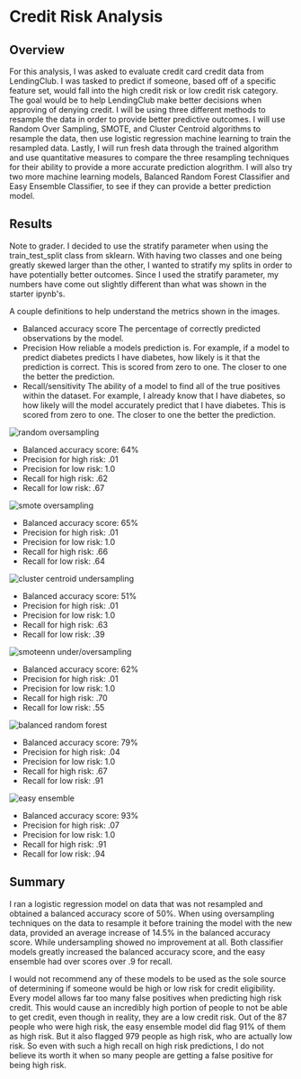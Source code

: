 # Credit Risk Analysis

## Overview

For this analysis, I was asked to evaluate credit card credit data from LendingClub. I was tasked to predict if someone, based off of a
specific feature set, would fall into the high credit risk or low credit risk category. The goal would be to help LendingClub make better
decisions when approving of denying credit.  I will be using three different methods to resample the data in order to provide better
predictive outcomes.  I will use Random Over Sampling, SMOTE, and Cluster Centroid algorithms to resample the data, then use logistic
regression machine learning to train the resampled data. Lastly, I will run fresh data through the trained algorithm and use quantitative
measures to compare the three resampling techniques for their ability to provide a more accurate prediction alogrithm. I will also try
two more machine learning models, Balanced Random Forest Classifier and Easy Ensemble Classifier, to see if they can provide a better
prediction model.

## Results

Note to grader.  I decided to use the stratify parameter when using the train_test_split class from sklearn.  With having two classes and
one being greatly skewed larger than the other, I wanted to stratify my splits in order to have potentially better outcomes. Since I used
the stratify parameter, my numbers have come out slightly different than what was shown in the starter ipynb's.

A couple definitions to help understand the metrics shown in the images.

- Balanced accuracy score
	The percentage of correctly predicted observations by the model.
- Precision
	How reliable a models prediction is. For example, if a model to predict diabetes predicts I have diabetes, how likely is it that
	the prediction is correct. This is scored from zero to one. The closer to one the better the prediction.
- Recall/sensitivity
	The ability of a model to find all of the true positives within the dataset. For example, I already know that I have diabetes,
	so how likely will the model accurately predict that I have diabetes. This is scored from zero to one. The closer to one the better the prediction.

![random oversampling](https://github.com/jseverin1984/Credit_Risk_Analysis/blob/main/Resources/random_over_sampling.png)
- Balanced accuracy score: 64%
- Precision for high risk: .01
- Precision for low risk: 1.0
- Recall for high risk: .62
- Recall for low risk: .67

![smote oversampling](https://github.com/jseverin1984/Credit_Risk_Analysis/blob/main/Resources/smote_oversampling.png)
- Balanced accuracy score: 65%
- Precision for high risk: .01
- Precision for low risk: 1.0
- Recall for high risk: .66
- Recall for low risk: .64

![cluster centroid undersampling](https://github.com/jseverin1984/Credit_Risk_Analysis/blob/main/Resources/cluster_centroid.png)
- Balanced accuracy score: 51%
- Precision for high risk: .01
- Precision for low risk: 1.0
- Recall for high risk: .63
- Recall for low risk: .39

![smoteenn under/oversampling](https://github.com/jseverin1984/Credit_Risk_Analysis/blob/main/Resources/smoteenn.png)
- Balanced accuracy score: 62%
- Precision for high risk: .01
- Precision for low risk: 1.0
- Recall for high risk: .70
- Recall for low risk: .55

![balanced random forest](https://github.com/jseverin1984/Credit_Risk_Analysis/blob/main/Resources/balanced_random_forest.png)
- Balanced accuracy score: 79%
- Precision for high risk: .04
- Precision for low risk: 1.0
- Recall for high risk: .67
- Recall for low risk: .91

![easy ensemble](https://github.com/jseverin1984/Credit_Risk_Analysis/blob/main/Resources/easy_ensemble.png)
- Balanced accuracy score: 93%
- Precision for high risk: .07
- Precision for low risk: 1.0
- Recall for high risk: .91
- Recall for low risk: .94

## Summary

I ran a logistic regression model on data that was not resampled and obtained a balanced accuracy score of 50%. When using oversampling techniques
on the data to resample it before training the model with the new data, provided an average increase of 14.5% in the balanced accuracy score.
While undersampling showed no improvement at all.  Both classifier models greatly increased the balanced accuracy score, and the easy ensemble
had over scores over .9 for recall.

I would not recommend any of these models to be used as the sole source of determining if someone would be high or low risk for credit eligibility.
Every model allows far too many false positives when predicting high risk credit.  This would cause an incredibly high portion of people to not be
able to get credit, even though in reality, they are a low credit risk. Out of the 87 people who were high risk, the easy ensemble model did flag
91% of them as high risk. But it also flagged 979 people as high risk, who are actually low risk.  So even with such a high recall on high risk
predictions, I do not believe its worth it when so many people are getting a false positive for being high risk.